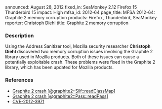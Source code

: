 announced: August 28, 2012
fixed_in: SeaMonkey 2.12
          Firefox 15
          Thunderbird 15
impact: High
mfsa_id: 2012-64
page_title: MFSA 2012-64: Graphite 2 memory corruption
products: Firefox, Thunderbird, SeaMonkey
reporter: Christoph Diehl
title: Graphite 2 memory corruption

<h3>Description</h3>

<p>Using the Address Sanitizer tool, Mozilla security researcher
<strong>Christoph Diehl</strong> discovered two memory corruption issues
involving the Graphite 2 library used in Mozilla products. Both of these issues
can cause a potentially exploitable crash. These problems were fixed in the
Graphite 2 library, which has been updated for Mozilla products.
</p>


<h3>References</h3>

<ul>
  <li><a href="https://bugzilla.mozilla.org/show_bug.cgi?id=753230">
      Graphite 2 crash [@graphite2::Silf::readClassMap]</a></li>
  <li><a href="https://bugzilla.mozilla.org/show_bug.cgi?id=753623">
       Graphite 2 crash [@graphite2::Pass::readPass] </a></li>
  <li><a href="http://cve.mitre.org/cgi-bin/cvename.cgi?name=CVE-2012-3971" class="ex-ref">CVE-2012-3971</a></li>
</ul>



